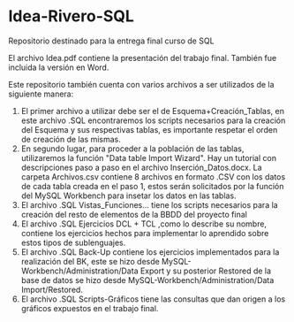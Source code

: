 # Idea-Rivero-SQL
Repositorio destinado para la entrega final curso de SQL

El archivo Idea.pdf contiene la presentación del trabajo final. También fue incluida la versión en Word.

Este repositorio también cuenta con varios archivos a ser utilizados de la siguiente manera:

1. El primer archivo a utilizar debe ser el de Esquema+Creación_Tablas, en este archivo .SQL encontraremos los scripts necesarios para la creación del Esquema y sus respectivas tablas, es importante respetar el orden de creación de las mismas.
2. En segundo lugar, para proceder a la población de las tablas, utilizaremos la función "Data table Import Wizard". Hay un tutorial con descripciones paso a paso en el archivo Inserción_Datos.docx. La carpeta Archivos.csv contiene 8 archivos en formato .CSV con los datos de cada tabla creada en el paso 1, estos  serán solicitados por la función del MySQL Workbench para insetar los datos en las tablas.
3. El archivo .SQL Vistas_Funciones... tiene los scripts necesarios para la creación del resto de elementos de la BBDD del proyecto final
4. El archivo .SQL Ejercicios DCL + TCL ,como lo describe su nombre, contiene los ejercicios hechos para implementar lo aprendido sobre estos tipos de sublenguajes.
5. El archivo .SQL Back-Up contiene los ejercicios implementados para la realización del BK, este se hizo desde MySQL-Workbench/Administration/Data Export y su posterior Restored de la base de datos se hizo desde MySQL-Workbench/Administration/Data Import/Restored.
6. El archivo .SQL Scripts-Gráficos tiene las consultas que dan origen a los gráficos expuestos en el trabajo final. 
